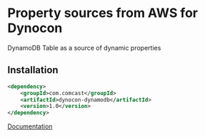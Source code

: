 # Property sources from AWS for Dynocon

DynamoDB Table as a source of dynamic properties

## Installation

```xml
<dependency>
	<groupId>com.comcast</groupId>
	<artifactId>dynocon-dynamodb</artifactId>
	<version>1.0</version>
</dependency>
```

[Documentation](https://github.com/Comcast/dynamic-configuration/wiki/AWS-DynamoDB-table-as-a-source-of-your-configuration)

